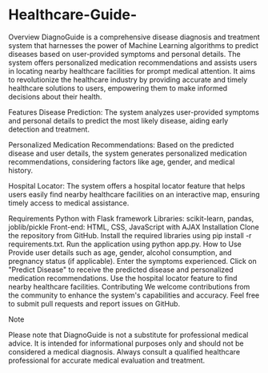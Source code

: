 # Healthcare-Guide-

Overview
DiagnoGuide is a comprehensive disease diagnosis and treatment system that harnesses the power of Machine Learning algorithms to predict diseases based on user-provided symptoms and personal details. The system offers personalized medication recommendations and assists users in locating nearby healthcare facilities for prompt medical attention. It aims to revolutionize the healthcare industry by providing accurate and timely healthcare solutions to users, empowering them to make informed decisions about their health.

Features
Disease Prediction: The system analyzes user-provided symptoms and personal details to predict the most likely disease, aiding early detection and treatment.

Personalized Medication Recommendations: Based on the predicted disease and user details, the system generates personalized medication recommendations, considering factors like age, gender, and medical history.

Hospital Locator: The system offers a hospital locator feature that helps users easily find nearby healthcare facilities on an interactive map, ensuring timely access to medical assistance.

Requirements
Python with Flask framework
Libraries: scikit-learn, pandas, joblib/pickle
Front-end: HTML, CSS, JavaScript with AJAX
Installation
Clone the repository from GitHub.
Install the required libraries using pip install -r requirements.txt.
Run the application using python app.py.
How to Use
Provide user details such as age, gender, alcohol consumption, and pregnancy status (if applicable).
Enter the symptoms experienced.
Click on "Predict Disease" to receive the predicted disease and personalized medication recommendations.
Use the hospital locator feature to find nearby healthcare facilities.
Contributing
We welcome contributions from the community to enhance the system's capabilities and accuracy. Feel free to submit pull requests and report issues on GitHub.

Note

Please note that DiagnoGuide is not a substitute for professional medical advice. It is intended for informational purposes only and should not be considered a medical diagnosis. Always consult a qualified healthcare professional for accurate medical evaluation and treatment.
